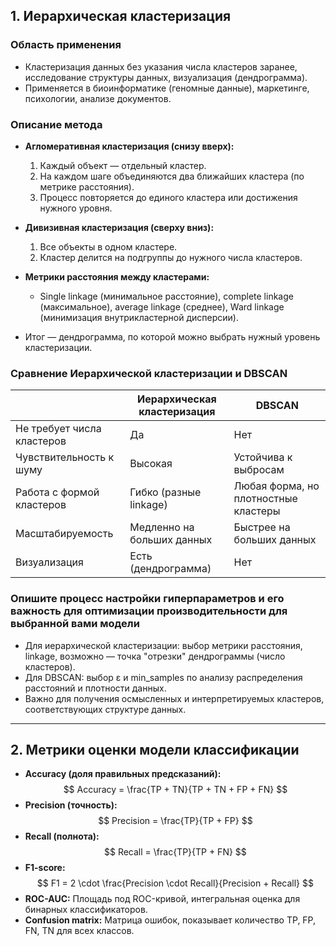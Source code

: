 ## 1. Иерархическая кластеризация

### Область применения
- Кластеризация данных без указания числа кластеров заранее, исследование структуры данных, визуализация (дендрограмма).
- Применяется в биоинформатике (геномные данные), маркетинге, психологии, анализе документов.

### Описание метода
- **Агломеративная кластеризация (снизу вверх):**
  1. Каждый объект — отдельный кластер.
  2. На каждом шаге объединяются два ближайших кластера (по метрике расстояния).
  3. Процесс повторяется до единого кластера или достижения нужного уровня.
- **Дивизивная кластеризация (сверху вниз):**
  1. Все объекты в одном кластере.
  2. Кластер делится на подгруппы до нужного числа кластеров.

- **Метрики расстояния между кластерами:**
  - Single linkage (минимальное расстояние), complete linkage (максимальное), average linkage (среднее), Ward linkage (минимизация внутрикластерной дисперсии).

- Итог — дендрограмма, по которой можно выбрать нужный уровень кластеризации.

### Сравнение Иерархической кластеризации и DBSCAN

|                            | **Иерархическая кластеризация** | **DBSCAN**                            |
|----------------------------|----------------------------------|---------------------------------------|
| Не требует числа кластеров | Да                               | Нет                                   |
| Чувствительность к шуму    | Высокая                          | Устойчива к выбросам                  |
| Работа с формой кластеров  | Гибко (разные linkage)           | Любая форма, но плотностные кластеры  |
| Масштабируемость           | Медленно на больших данных       | Быстрее на больших данных             |
| Визуализация               | Есть (дендрограмма)              | Нет                                   |

### Опишите процесс настройки гиперпараметров и его важность для оптимизации производительности для выбранной вами модели

- Для иерархической кластеризации: выбор метрики расстояния, linkage, возможно — точка "отрезки" дендрограммы (число кластеров).
- Для DBSCAN: выбор ε и min_samples по анализу распределения расстояний и плотности данных.
- Важно для получения осмысленных и интерпретируемых кластеров, соответствующих структуре данных.

---

## 2. Метрики оценки модели классификации

- **Accuracy (доля правильных предсказаний):**
  $$
  Accuracy = \frac{TP + TN}{TP + TN + FP + FN}
  $$
- **Precision (точность):**
  $$
  Precision = \frac{TP}{TP + FP}
  $$
- **Recall (полнота):**
  $$
  Recall = \frac{TP}{TP + FN}
  $$
- **F1-score:**
  $$
  F1 = 2 \cdot \frac{Precision \cdot Recall}{Precision + Recall}
  $$
- **ROC-AUC:** Площадь под ROC-кривой, интегральная оценка для бинарных классификаторов.
- **Confusion matrix:** Матрица ошибок, показывает количество TP, FP, FN, TN для всех классов.
